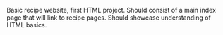 Basic recipe website, first HTML project.
Should consist of a main index page that will link to recipe pages.
Should showcase understanding of HTML basics.